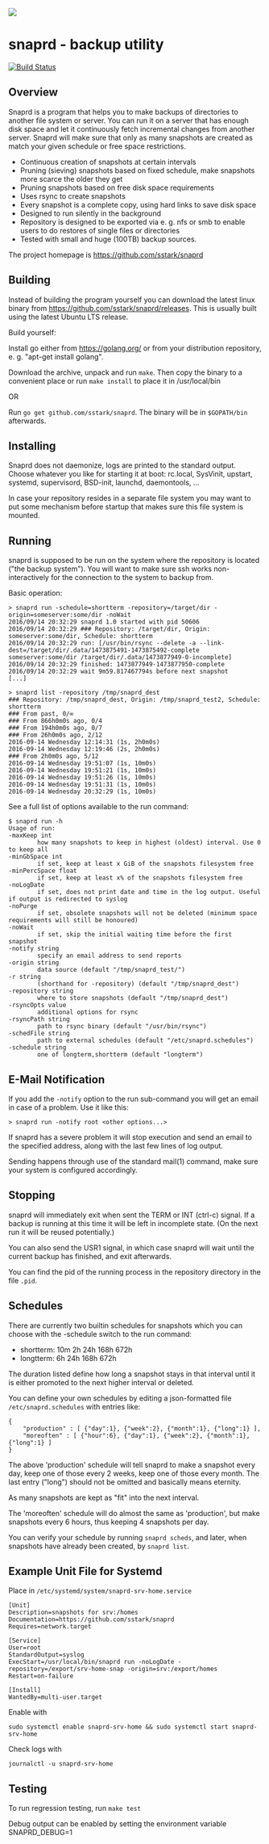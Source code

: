 ![](snaprd_logo_sq.png?raw=true)

snaprd - backup utility
=======================

[![Build Status](https://travis-ci.com/sstark/snaprd.svg?branch=master)](https://travis-ci.com/sstark/snaprd)

Overview
--------

Snaprd is a program that helps you to make backups of directories to another
file system or server. You can run it on a server that has enough disk space
and let it continuously fetch incremental changes from another server. Snaprd
will make sure that only as many snapshots are created as match your given
schedule or free space restrictions.

- Continuous creation of snapshots at certain intervals
- Pruning (sieving) snapshots based on fixed schedule, make snapshots more
  scarce the older they get
- Pruning snapshots based on free disk space requirements
- Uses rsync to create snapshots
- Every snapshot is a complete copy, using hard links to save disk space
- Designed to run silently in the background
- Repository is designed to be exported via e. g. nfs or smb to enable users to
  do restores of single files or directories
- Tested with small and huge (100TB) backup sources.

The project homepage is https://github.com/sstark/snaprd


Building
--------

Instead of building the program yourself you can download the latest
linux binary from https://github.com/sstark/snaprd/releases. This is usually
built using the latest Ubuntu LTS release.

Build yourself:

Install go either from https://golang.org/ or from your distribution
repository, e. g. "apt-get install golang".

Download the archive, unpack and run `make`. Then copy the binary to a
convenient place or run `make install` to place it in /usr/local/bin

OR

Run `go get github.com/sstark/snaprd`. The binary will be in
`$GOPATH/bin` afterwards.


Installing
----------

Snaprd does not daemonize, logs are printed to the standard output. Choose
whatever you like for starting it at boot: rc.local, SysVinit, upstart,
systemd, supervisord, BSD-init, launchd, daemontools, ...

In case your repository resides in a separate file system you may want to put
some mechanism before startup that makes sure this file system is mounted.


Running
-------

snaprd is supposed to be run on the system where the repository is located
("the backup system"). You will want to make sure ssh works non-interactively
for the connection to the system to backup from.

Basic operation:

```
> snaprd run -schedule=shortterm -repository=/target/dir -origin=someserver:some/dir -noWait
2016/09/14 20:32:29 snaprd 1.0 started with pid 50606
2016/09/14 20:32:29 ### Repository: /target/dir, Origin: someserver:some/dir, Schedule: shortterm
2016/09/14 20:32:29 run: [/usr/bin/rsync --delete -a --link-dest=/target/dir/.data/1473875491-1473875492-complete someserver:some/dir /target/dir/.data/1473877949-0-incomplete]
2016/09/14 20:32:29 finished: 1473877949-1473877950-complete
2016/09/14 20:32:29 wait 9m59.817467794s before next snapshot
[...]
```

```
> snaprd list -repository /tmp/snaprd_dest
### Repository: /tmp/snaprd_dest, Origin: /tmp/snaprd_test2, Schedule: shortterm
### From past, 0/∞
### From 866h0m0s ago, 0/4
### From 194h0m0s ago, 0/7
### From 26h0m0s ago, 2/12
2016-09-14 Wednesday 12:14:31 (1s, 2h0m0s)
2016-09-14 Wednesday 12:19:46 (2s, 2h0m0s)
### From 2h0m0s ago, 5/12
2016-09-14 Wednesday 19:51:07 (1s, 10m0s)
2016-09-14 Wednesday 19:51:21 (1s, 10m0s)
2016-09-14 Wednesday 19:51:26 (1s, 10m0s)
2016-09-14 Wednesday 19:51:31 (1s, 10m0s)
2016-09-14 Wednesday 20:32:29 (1s, 10m0s)
```

See a full list of options available to the run command:

    $ snaprd run -h
    Usage of run:
    -maxKeep int
            how many snapshots to keep in highest (oldest) interval. Use 0 to keep all
    -minGbSpace int
            if set, keep at least x GiB of the snapshots filesystem free
    -minPercSpace float
            if set, keep at least x% of the snapshots filesystem free
    -noLogDate
            if set, does not print date and time in the log output. Useful if output is redirected to syslog
    -noPurge
            if set, obsolete snapshots will not be deleted (minimum space requirements will still be honoured)
    -noWait
            if set, skip the initial waiting time before the first snapshot
    -notify string
            specify an email address to send reports
    -origin string
            data source (default "/tmp/snaprd_test/")
    -r string
            (shorthand for -repository) (default "/tmp/snaprd_dest")
    -repository string
            where to store snapshots (default "/tmp/snaprd_dest")
    -rsyncOpts value
            additional options for rsync
    -rsyncPath string
            path to rsync binary (default "/usr/bin/rsync")
    -schedFile string
            path to external schedules (default "/etc/snaprd.schedules")
    -schedule string
            one of longterm,shortterm (default "longterm")


E-Mail Notification
-------------------

If you add the `-notify` option to the run sub-command you will get an email
in case of a problem. Use it like this:

```
> snaprd run -notify root <other options...>
```

If snaprd has a severe problem it will stop execution and send an email to the
specified address, along with the last few lines of log output.

Sending happens through use of the standard mail(1) command, make sure your
system is configured accordingly.


Stopping
--------

snaprd will immediately exit when sent the TERM or INT (ctrl-c) signal. If a
backup is running at this time it will be left in incomplete state. (On the next
run it will be reused potentially.)

You can also send the USR1 signal, in which case snaprd will wait until the
current backup has finished, and exit afterwards.

You can find the pid of the running process in the repository directory in the
file `.pid`.


Schedules
---------

There are currently two builtin schedules for snapshots which you can choose
with the -schedule switch to the run command:

  - shortterm: 10m 2h 24h 168h 672h
  - longtterm: 6h 24h 168h 672h

The duration listed define how long a snapshot stays in that interval until it
is either promoted to the next higher interval or deleted.

You can define your own schedules by editing a json-formatted file `/etc/snaprd.schedules` with entries like:

```
{
    "production" : [ {"day":1}, {"week":2}, {"month":1}, {"long":1} ],
    "moreoften" : [ {"hour":6}, {"day":1}, {"week":2}, {"month":1}, {"long":1} ]
}
```

The above 'production' schedule will tell snaprd to make a snapshot every day,
keep one of those every 2 weeks, keep one of those every month. The last entry
("long") should not be omitted and basically means eternity.

As many snapshots are kept as "fit" into the next interval.

The 'moreoften' schedule will do almost the same as 'production', but make
snapshots every 6 hours, thus keeping 4 snapshots per day.

You can verify your schedule by running `snaprd scheds`, and later, when
snapshots have already been created, by `snaprd list`.


Example Unit File for Systemd
-----------------------------

Place in `/etc/systemd/system/snaprd-srv-home.service`

    [Unit]
    Description=snapshots for srv:/homes
    Documentation=https://github.com/sstark/snaprd
    Requires=network.target

    [Service]
    User=root
    StandardOutput=syslog
    ExecStart=/usr/local/bin/snaprd run -noLogDate -repository=/export/srv-home-snap -origin=srv:/export/homes
    Restart=on-failure

    [Install]
    WantedBy=multi-user.target

Enable with

    sudo systemctl enable snaprd-srv-home && sudo systemctl start snaprd-srv-home

Check logs with 

    journalctl -u snaprd-srv-home


Testing
-------

To run regression testing, run `make test`

Debug output can be enabled by setting the environment variable SNAPRD_DEBUG=1

